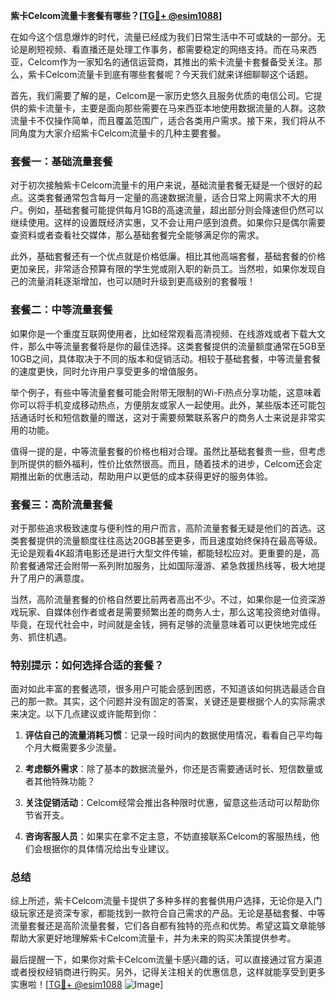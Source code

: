 **紫卡Celcom流量卡套餐有哪些？[[TG💪+ @esim1088](https://t.me/s/esim1088)]**

在如今这个信息爆炸的时代，流量已经成为我们日常生活中不可或缺的一部分。无论是刷短视频、看直播还是处理工作事务，都需要稳定的网络支持。而在马来西亚，Celcom作为一家知名的通信运营商，其推出的紫卡流量卡套餐备受关注。那么，紫卡Celcom流量卡到底有哪些套餐呢？今天我们就来详细聊聊这个话题。

首先，我们需要了解的是，Celcom是一家历史悠久且服务优质的电信公司。它提供的紫卡流量卡，主要是面向那些需要在马来西亚本地使用数据流量的人群。这款流量卡不仅操作简单，而且覆盖范围广，适合各类用户需求。接下来，我们将从不同角度为大家介绍紫卡Celcom流量卡的几种主要套餐。

### 套餐一：基础流量套餐

对于初次接触紫卡Celcom流量卡的用户来说，基础流量套餐无疑是一个很好的起点。这类套餐通常包含每月一定量的高速数据流量，适合日常上网需求不大的用户。例如，基础套餐可能提供每月1GB的高速流量，超出部分则会降速但仍然可以继续使用。这样的设置既经济实惠，又不会让用户感到浪费。如果你只是偶尔需要查资料或者查看社交媒体，那么基础套餐完全能够满足你的需求。

此外，基础套餐还有一个优点就是价格低廉。相比其他高端套餐，基础套餐的价格更加亲民，非常适合预算有限的学生党或刚入职的新员工。当然啦，如果你发现自己的流量消耗逐渐增加，也可以随时升级到更高级别的套餐哦！

### 套餐二：中等流量套餐

如果你是一个重度互联网使用者，比如经常观看高清视频、在线游戏或者下载大文件，那么中等流量套餐将是你的最佳选择。这类套餐提供的流量额度通常在5GB至10GB之间，具体取决于不同的版本和促销活动。相较于基础套餐，中等流量套餐的速度更快，同时允许用户享受更多的增值服务。

举个例子，有些中等流量套餐可能会附带无限制的Wi-Fi热点分享功能，这意味着你可以将手机变成移动热点，方便朋友或家人一起使用。此外，某些版本还可能包括通话时长和短信数量的赠送，这对于需要频繁联系客户的商务人士来说是非常实用的功能。

值得一提的是，中等流量套餐的价格也相对合理。虽然比基础套餐贵一些，但考虑到所提供的额外福利，性价比依然很高。而且，随着技术的进步，Celcom还会定期推出新的优惠活动，帮助用户以更低的成本获得更好的服务体验。

### 套餐三：高阶流量套餐

对于那些追求极致速度与便利性的用户而言，高阶流量套餐无疑是他们的首选。这类套餐提供的流量额度往往高达20GB甚至更多，而且速度始终保持在最高等级。无论是观看4K超清电影还是进行大型文件传输，都能轻松应对。更重要的是，高阶套餐通常还会附带一系列附加服务，比如国际漫游、紧急救援热线等，极大地提升了用户的满意度。

当然，高阶流量套餐的价格自然要比前两者高出不少。不过，如果你是一位资深游戏玩家、自媒体创作者或者是需要频繁出差的商务人士，那么这笔投资绝对值得。毕竟，在现代社会中，时间就是金钱，拥有足够的流量意味着可以更快地完成任务、抓住机遇。

### 特别提示：如何选择合适的套餐？

面对如此丰富的套餐选项，很多用户可能会感到困惑，不知道该如何挑选最适合自己的那一款。其实，这个问题并没有固定的答案，关键还是要根据个人的实际需求来决定。以下几点建议或许能帮到你：

1. **评估自己的流量消耗习惯**：记录一段时间内的数据使用情况，看看自己平均每个月大概需要多少流量。
   
2. **考虑额外需求**：除了基本的数据流量外，你还是否需要通话时长、短信数量或者其他特殊功能？

3. **关注促销活动**：Celcom经常会推出各种限时优惠，留意这些活动可以帮助你节省开支。

4. **咨询客服人员**：如果实在拿不定主意，不妨直接联系Celcom的客服热线，他们会根据你的具体情况给出专业建议。

### 总结

综上所述，紫卡Celcom流量卡提供了多种多样的套餐供用户选择，无论你是入门级玩家还是资深专家，都能找到一款符合自己需求的产品。无论是基础套餐、中等流量套餐还是高阶流量套餐，它们各自都有独特的亮点和优势。希望这篇文章能够帮助大家更好地理解紫卡Celcom流量卡，并为未来的购买决策提供参考。

最后提醒一下，如果你对紫卡Celcom流量卡感兴趣的话，可以直接通过官方渠道或者授权经销商进行购买。另外，记得关注相关的优惠信息，这样就能享受到更多实惠啦！[[TG💪+ @esim1088](https://t.me/s/esim1088) ![Image](https://i.postimg.cc/4NQfJmqS/Snipaste-2025-05-13-00-14-12.png)]